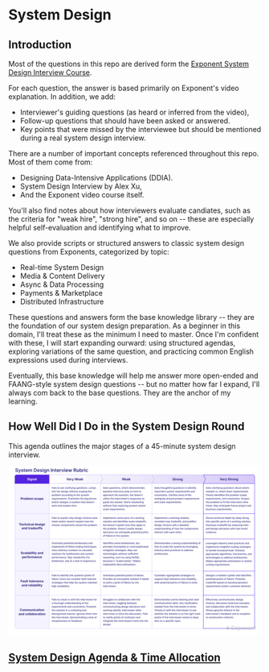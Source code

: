 # System Design

## Introduction 
Most of the questions in this repo are derived form the [Exponent System Design Interview Course](https://www.tryexponent.com/courses/system-design-interviews?src=nav). 

For each question, the answer is based primarily on Exponent's video explanation. In addition, we add: 
- Interviewer's guiding questions (as heard or inferred from the video),
- Follow-up questions that should have been asked or answered.
- Key points that were missed by the interviewee but should be mentioned during a real system design interview.

There are a number of important concepts referenced throughout this repo. Most of them come from:
- Designing Data-Intensive Applications (DDIA).
- System Design Interview by Alex Xu,
- And the Exponent video course itself.

You'll also find notes about how interviewers evaluate candiates, such as the criteria for "weak hire", "strong hire", and so on -- these are especially helpful self-evaluation and identifying what to improve. 

We also provide scripts or structured answers to classic system design questions from Exponents, categorized by topic:

- Real-time System Design
- Media & Content Delivery
- Async & Data Processing
- Payments & Marketplace
- Distributed Infrastructure

These questions and answers form the base knowledge library -- they are the foundation of our system design preparation. As a beginner in this domain, I'll treat these as the minimum I need to master. 
Once I'm confident with these, I will start expanding ourward: using structured agendas, exploring variations of the same question, and practicing common English expressions used during interviews. 

Eventually, this base knowledge will help me answer more open-ended and FAANG-style system design questions -- but no matter how far I expand, I'll always com back to the base questions. They are the anchor of my learning. 

## How Well Did I Do in the System Design Round
This agenda outlines the major stages of a 45-minute system design interview. 

![](./System_Design_Master_Rubric_v3.png)

## [System Design Agenda & Time Allocation](./routine.md)
